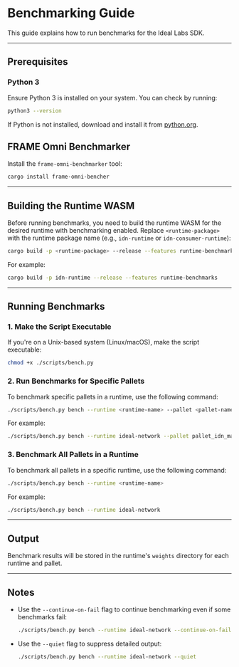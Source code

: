 # Benchmarking Guide

This guide explains how to run benchmarks for the Ideal Labs SDK.

---

## Prerequisites

### Python 3

Ensure Python 3 is installed on your system. You can check by running:

```bash
python3 --version
```

If Python is not installed, download and install it from [python.org](https://www.python.org/downloads/).

## FRAME Omni Benchmarker

Install the `frame-omni-benchmarker` tool: 
```bash 
cargo install frame-omni-bencher
```

---

## Building the Runtime WASM

Before running benchmarks, you need to build the runtime WASM for the desired runtime with benchmarking enabled. Replace `<runtime-package>` with the runtime package name (e.g., `idn-runtime` or `idn-consumer-runtime`):

```bash
cargo build -p <runtime-package> --release --features runtime-benchmarks
```

For example:

```bash
cargo build -p idn-runtime --release --features runtime-benchmarks
```

---

## Running Benchmarks

### 1. Make the Script Executable

If you're on a Unix-based system (Linux/macOS), make the script executable:

```bash
chmod +x ./scripts/bench.py
```

### 2. Run Benchmarks for Specific Pallets

To benchmark specific pallets in a runtime, use the following command:

```bash
./scripts/bench.py bench --runtime <runtime-name> --pallet <pallet-name>
```

For example:

```bash
./scripts/bench.py bench --runtime ideal-network --pallet pallet_idn_manager
```

### 3. Benchmark All Pallets in a Runtime

To benchmark all pallets in a specific runtime, use the following command:

```bash
./scripts/bench.py bench --runtime <runtime-name>
```

For example:

```bash
./scripts/bench.py bench --runtime ideal-network
```

---

## Output

Benchmark results will be stored in the runtime's `weights` directory for each runtime and pallet.

---

## Notes

- Use the `--continue-on-fail` flag to continue benchmarking even if some benchmarks fail:
  ```bash
  ./scripts/bench.py bench --runtime ideal-network --continue-on-fail
  ```
- Use the `--quiet` flag to suppress detailed output:
  ```bash
  ./scripts/bench.py bench --runtime ideal-network --quiet
  ```
